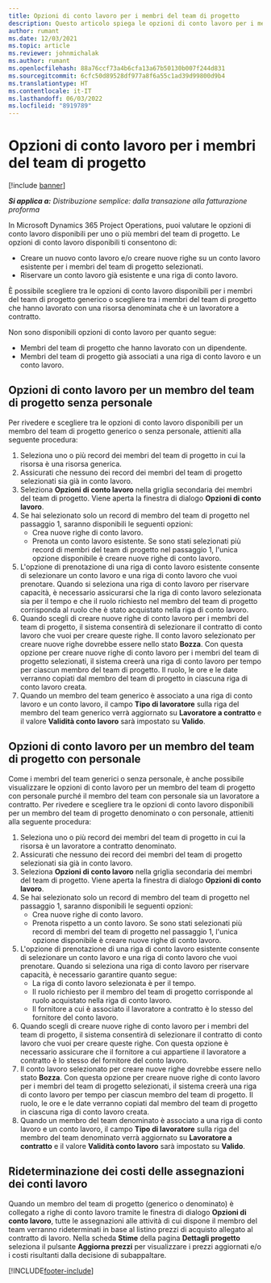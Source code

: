 ```yaml
---
title: Opzioni di conto lavoro per i membri del team di progetto
description: Questo articolo spiega le opzioni di conto lavoro per i membri del team di progetto in Microsoft Dynamics 365 Project Operations.
author: rumant
ms.date: 12/03/2021
ms.topic: article
ms.reviewer: johnmichalak
ms.author: rumant
ms.openlocfilehash: 88a76ccf73a4b6cfa13a67b50130b007f244d831
ms.sourcegitcommit: 6cfc50d89528df977a8f6a55c1ad39d99800d9b4
ms.translationtype: HT
ms.contentlocale: it-IT
ms.lasthandoff: 06/03/2022
ms.locfileid: "8919789"
---
```

# <a name="subcontracting-options-for-project-team-members"></a>Opzioni di conto lavoro per i membri del team di progetto

[!include [banner](../../includes/dataverse-preview.md)]

_**Si applica a:** Distribuzione semplice: dalla transazione alla fatturazione proforma_

In Microsoft Dynamics 365 Project Operations, puoi valutare le opzioni di conto lavoro disponibili per uno o più membri del team di progetto. Le opzioni di conto lavoro disponibili ti consentono di:

- Creare un nuovo conto lavoro e/o creare nuove righe su un conto lavoro esistente per i membri del team di progetto selezionati. 
- Riservare un conto lavoro già esistente e una riga di conto lavoro. 

È possibile scegliere tra le opzioni di conto lavoro disponibili per i membri del team di progetto generico o scegliere tra i membri del team di progetto che hanno lavorato con una risorsa denominata che è un lavoratore a contratto. 

Non sono disponibili opzioni di conto lavoro per quanto segue:

- Membri del team di progetto che hanno lavorato con un dipendente. 
- Membri del team di progetto già associati a una riga di conto lavoro e un conto lavoro. 

## <a name="subcontracting-an-unstaffed-project-team-member"></a>Opzioni di conto lavoro per un membro del team di progetto senza personale

Per rivedere e scegliere tra le opzioni di conto lavoro disponibili per un membro del team di progetto generico o senza personale, attieniti alla seguente procedura:

1. Seleziona uno o più record dei membri del team di progetto in cui la risorsa è una risorsa generica.
2. Assicurati che nessuno dei record dei membri del team di progetto selezionati sia già in conto lavoro. 
3. Seleziona **Opzioni di conto lavoro** nella griglia secondaria dei membri del team di progetto. Viene aperta la finestra di dialogo **Opzioni di conto lavoro**. 
4. Se hai selezionato solo un record di membro del team di progetto nel passaggio 1, saranno disponibili le seguenti opzioni:
    - Crea nuove righe di conto lavoro. 
    - Prenota un conto lavoro esistente. Se sono stati selezionati più record di membri del team di progetto nel passaggio 1, l'unica opzione disponibile è creare nuove righe di conto lavoro.
5. L'opzione di prenotazione di una riga di conto lavoro esistente consente di selezionare un conto lavoro e una riga di conto lavoro che vuoi prenotare. Quando si seleziona una riga di conto lavoro per riservare capacità, è necessario assicurarsi che la riga di conto lavoro selezionata sia per il tempo e che il ruolo richiesto nel membro del team di progetto corrisponda al ruolo che è stato acquistato nella riga di conto lavoro.
6. Quando scegli di creare nuove righe di conto lavoro per i membri del team di progetto, il sistema consentirà di selezionare il contratto di conto lavoro che vuoi per creare queste righe. Il conto lavoro selezionato per creare nuove righe dovrebbe essere nello stato **Bozza**. Con questa opzione per creare nuove righe di conto lavoro per i membri del team di progetto selezionati, il sistema creerà una riga di conto lavoro per tempo per ciascun membro del team di progetto. Il ruolo, le ore e le date verranno copiati dal membro del team di progetto in ciascuna riga di conto lavoro creata. 
7. Quando un membro del team generico è associato a una riga di conto lavoro e un conto lavoro, il campo **Tipo di lavoratore** sulla riga del membro del team generico verrà aggiornato su **Lavoratore a contratto** e il valore **Validità conto lavoro** sarà impostato su **Valido**.

## <a name="subcontracting-a-staffed-project-team-member"></a>Opzioni di conto lavoro per un membro del team di progetto con personale

Come i membri del team generici o senza personale, è anche possibile visualizzare le opzioni di conto lavoro per un membro del team di progetto con personale purché il membro del team con personale sia un lavoratore a contratto. Per rivedere e scegliere tra le opzioni di conto lavoro disponibili per un membro del team di progetto denominato o con personale, attieniti alla seguente procedura:

1. Seleziona uno o più record dei membri del team di progetto in cui la risorsa è un lavoratore a contratto denominato.
2. Assicurati che nessuno dei record dei membri del team di progetto selezionati sia già in conto lavoro. 
3. Seleziona **Opzioni di conto lavoro** nella griglia secondaria dei membri del team di progetto. Viene aperta la finestra di dialogo **Opzioni di conto lavoro**. 
4. Se hai selezionato solo un record di membro del team di progetto nel passaggio 1, saranno disponibili le seguenti opzioni:
      - Crea nuove righe di conto lavoro.
      - Prenota rispetto a un conto lavoro.
  Se sono stati selezionati più record di membri del team di progetto nel passaggio 1, l'unica opzione disponibile è creare nuove righe di conto lavoro.
5. L'opzione di prenotazione di una riga di conto lavoro esistente consente di selezionare un conto lavoro e una riga di conto lavoro che vuoi prenotare. Quando si seleziona una riga di conto lavoro per riservare capacità, è necessario garantire quanto segue:
      - La riga di conto lavoro selezionata è per il tempo. 
      - Il ruolo richiesto per il membro del team di progetto corrisponde al ruolo acquistato nella riga di conto lavoro. 
      - Il fornitore a cui è associato il lavoratore a contratto è lo stesso del fornitore del conto lavoro.
6. Quando scegli di creare nuove righe di conto lavoro per i membri del team di progetto, il sistema consentirà di selezionare il contratto di conto lavoro che vuoi per creare queste righe. Con questa opzione è necessario assicurare che il fornitore a cui appartiene il lavoratore a contratto è lo stesso del fornitore del conto lavoro. 
7. Il conto lavoro selezionato per creare nuove righe dovrebbe essere nello stato **Bozza**. Con questa opzione per creare nuove righe di conto lavoro per i membri del team di progetto selezionati, il sistema creerà una riga di conto lavoro per tempo per ciascun membro del team di progetto. Il ruolo, le ore e le date verranno copiati dal membro del team di progetto in ciascuna riga di conto lavoro creata.  
8. Quando un membro del team denominato è associato a una riga di conto lavoro e un conto lavoro, il campo **Tipo di lavoratore** sulla riga del membro del team denominato verrà aggiornato su **Lavoratore a contratto** e il valore **Validità conto lavoro** sarà impostato su **Valido**.

## <a name="re-costing-subcontractor-assignments"></a>Rideterminazione dei costi delle assegnazioni dei conti lavoro

Quando un membro del team di progetto (generico o denominato) è collegato a righe di conto lavoro tramite le finestra di dialogo **Opzioni di conto lavoro**, tutte le assegnazioni alle attività di cui dispone il membro del team verranno rideterminati in base al listino prezzi di acquisto allegato al contratto di lavoro. Nella scheda **Stime** della pagina **Dettagli progetto** seleziona il pulsante **Aggiorna prezzi** per visualizzare i prezzi aggiornati e/o i costi risultanti dalla decisione di subappaltare.

[!INCLUDE[footer-include](../../includes/footer-banner.md)]
